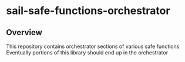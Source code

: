 # sail-safe-functions-orchestrator

## Overview
This repository contains orchestrator sections of various safe functions
Eventually portions of this library should end up in the orchestrator